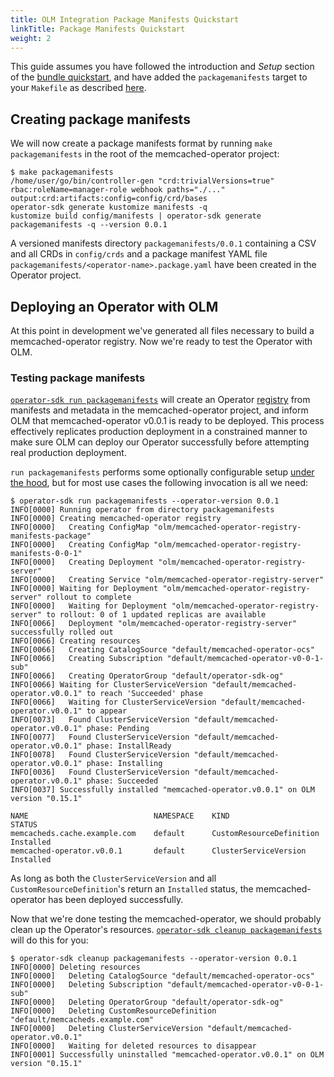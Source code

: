 ```yaml
---
title: OLM Integration Package Manifests Quickstart
linkTitle: Package Manifests Quickstart
weight: 2
---
```


This guide assumes you have followed the introduction and *Setup* section of the [bundle quickstart][quickstart-bundle],
and have added the `packagemanifests` target to your `Makefile` as described [here][doc-olm-generate].

## Creating package manifests

We will now create a package manifests format by running `make packagemanifests` in the root of the memcached-operator project:

```console
$ make packagemanifests
/home/user/go/bin/controller-gen "crd:trivialVersions=true" rbac:roleName=manager-role webhook paths="./..." output:crd:artifacts:config=config/crd/bases
operator-sdk generate kustomize manifests -q
kustomize build config/manifests | operator-sdk generate packagemanifests -q --version 0.0.1
```

A versioned manifests directory `packagemanifests/0.0.1` containing a CSV and all CRDs in `config/crds` and a
package manifest YAML file `packagemanifests/<operator-name>.package.yaml` have been created in the Operator project.

## Deploying an Operator with OLM

At this point in development we've generated all files necessary to build a memcached-operator registry.
Now we're ready to test the Operator with OLM.

### Testing package manifests

[`operator-sdk run packagemanifests`][cli-run-packagemanifests] will create an Operator [registry][operator-registry]
from manifests and metadata in the memcached-operator project, and inform OLM that memcached-operator v0.0.1
is ready to be deployed. This process effectively replicates production deployment in a constrained manner
to make sure OLM can deploy our Operator successfully before attempting real production deployment.

`run packagemanifests` performs some optionally configurable setup [under the hood][doc-testing-deployment], but for
most use cases the following invocation is all we need:

```console
$ operator-sdk run packagemanifests --operator-version 0.0.1
INFO[0000] Running operator from directory packagemanifests
INFO[0000] Creating memcached-operator registry         
INFO[0000]   Creating ConfigMap "olm/memcached-operator-registry-manifests-package"
INFO[0000]   Creating ConfigMap "olm/memcached-operator-registry-manifests-0-0-1"
INFO[0000]   Creating Deployment "olm/memcached-operator-registry-server"
INFO[0000]   Creating Service "olm/memcached-operator-registry-server"
INFO[0000] Waiting for Deployment "olm/memcached-operator-registry-server" rollout to complete
INFO[0000]   Waiting for Deployment "olm/memcached-operator-registry-server" to rollout: 0 of 1 updated replicas are available
INFO[0066]   Deployment "olm/memcached-operator-registry-server" successfully rolled out
INFO[0066] Creating resources                           
INFO[0066]   Creating CatalogSource "default/memcached-operator-ocs"
INFO[0066]   Creating Subscription "default/memcached-operator-v0-0-1-sub"
INFO[0066]   Creating OperatorGroup "default/operator-sdk-og"
INFO[0066] Waiting for ClusterServiceVersion "default/memcached-operator.v0.0.1" to reach 'Succeeded' phase
INFO[0066]   Waiting for ClusterServiceVersion "default/memcached-operator.v0.0.1" to appear
INFO[0073]   Found ClusterServiceVersion "default/memcached-operator.v0.0.1" phase: Pending
INFO[0077]   Found ClusterServiceVersion "default/memcached-operator.v0.0.1" phase: InstallReady
INFO[0078]   Found ClusterServiceVersion "default/memcached-operator.v0.0.1" phase: Installing
INFO[0036]   Found ClusterServiceVersion "default/memcached-operator.v0.0.1" phase: Succeeded
INFO[0037] Successfully installed "memcached-operator.v0.0.1" on OLM version "0.15.1"

NAME                            NAMESPACE    KIND                        STATUS
memcacheds.cache.example.com    default      CustomResourceDefinition    Installed
memcached-operator.v0.0.1       default      ClusterServiceVersion       Installed
```

As long as both the `ClusterServiceVersion` and all `CustomResourceDefinition`'s return an `Installed` status,
the memcached-operator has been deployed successfully.

Now that we're done testing the memcached-operator, we should probably clean up the Operator's resources.
[`operator-sdk cleanup packagemanifests`][cli-cleanup-packagemanifests] will do this for you:

```console
$ operator-sdk cleanup packagemanifests --operator-version 0.0.1
INFO[0000] Deleting resources
INFO[0000]   Deleting CatalogSource "default/memcached-operator-ocs"
INFO[0000]   Deleting Subscription "default/memcached-operator-v0-0-1-sub"
INFO[0000]   Deleting OperatorGroup "default/operator-sdk-og"
INFO[0000]   Deleting CustomResourceDefinition "default/memcacheds.example.com"
INFO[0000]   Deleting ClusterServiceVersion "default/memcached-operator.v0.0.1"
INFO[0000]   Waiting for deleted resources to disappear
INFO[0001] Successfully uninstalled "memcached-operator.v0.0.1" on OLM version "0.15.1"
```


[quickstart-bundle]:/docs/olm-integration/quickstart-bundle
[operator-registry]:https://github.com/operator-framework/operator-registry
[cli-run-packagemanifests]:/docs/new-cli/operator-sdk_run_packagemanifests
[cli-cleanup-packagemanifests]:/docs/new-cli/operator-sdk_cleanup_packagemanifests
[doc-olm-generate]:/docs/olm-integration/generating-a-csv#overview
[doc-testing-deployment]:/docs/olm-integration/testing-deployment

